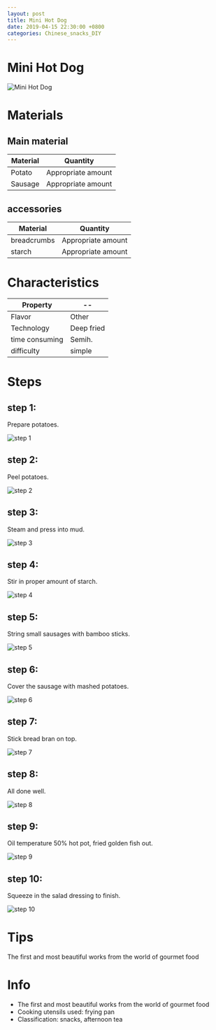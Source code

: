 ```yaml
---
layout: post
title: Mini Hot Dog
date: 2019-04-15 22:30:00 +0800
categories: Chinese_snacks_DIY
---
```


# Mini Hot Dog

![Mini Hot Dog]({{site.baseurl}}/img/406671/406671.jpg)

# Materials


## Main material

Material|Quantity
--|--
Potato|Appropriate amount
Sausage|Appropriate amount

## accessories

Material|Quantity
--|--
breadcrumbs|Appropriate amount
starch|Appropriate amount

# Characteristics

Property|--
--|--
Flavor|Other
Technology|Deep fried
time consuming|Semih.
difficulty|simple

# Steps

## step 1:

Prepare potatoes.

![step 1]({{site.baseurl}}/img/406671/1.jpg)

## step 2:

Peel potatoes.

![step 2]({{site.baseurl}}/img/406671/2.jpg)

## step 3:

Steam and press into mud.

![step 3]({{site.baseurl}}/img/406671/3.jpg)

## step 4:

Stir in proper amount of starch.

![step 4]({{site.baseurl}}/img/406671/4.jpg)

## step 5:

String small sausages with bamboo sticks.

![step 5]({{site.baseurl}}/img/406671/5.jpg)

## step 6:

Cover the sausage with mashed potatoes.

![step 6]({{site.baseurl}}/img/406671/6.jpg)

## step 7:

Stick bread bran on top.

![step 7]({{site.baseurl}}/img/406671/7.jpg)

## step 8:

All done well.

![step 8]({{site.baseurl}}/img/406671/8.jpg)

## step 9:

Oil temperature 50% hot pot, fried golden fish out.

![step 9]({{site.baseurl}}/img/406671/9.jpg)

## step 10:

Squeeze in the salad dressing to finish.

![step 10]({{site.baseurl}}/img/406671/10.jpg)

# Tips

The first and most beautiful works from the world of gourmet food

# Info

- The first and most beautiful works from the world of gourmet food
- Cooking utensils used: frying pan
- Classification: snacks, afternoon tea